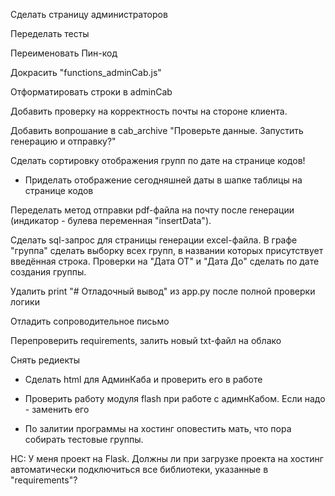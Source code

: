 Сделать страницу администраторов


Переделать тесты


Переименовать Пин-код

Докрасить "functions_adminCab.js"

Отформатировать строки в adminCab

Добавить проверку на корректность почты на стороне клиента.

Добавить вопрошание в cab_archive "Проверьте данные. Запустить генерацию и отправку?"

Сделать сортировку отображения групп по дате на странице кодов!
- Приделать отображение сегодняшней даты в шапке таблицы на странице кодов

Переделать метод отправки pdf-файла на почту после генерации (индикатор - булева переменная "insertData").

Сделать sql-запрос для страницы генерации excel-файла. В графе "группа" сделать выборку всех групп, в названии которых присутствует введённая строка. Проверки на "Дата ОТ" и "Дата До" сделать по дате создания группы.



Удалить print "# Отладочный вывод" из app.py после полной проверки логики



Отладить сопроводительное письмо

Перепроверить requirements, залить новый txt-файл на облако

Снять редиекты


- Сделать html для АдминКаба и проверить его в работе

- Проверить работу модуля flash при работе с адимнКабом. Если надо - заменить его







- По залитии программы на хостинг оповестить мать, что пора собирать тестовые группы.



НС: У меня проект на Flask. Должны ли при загрузке проекта на хостинг автоматически подключиться все библиотеки, указанные в "requirements"?

